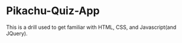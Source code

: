 # Pikachu-Quiz-App

This is a drill used to get familiar with HTML, CSS, and Javascript(and JQuery).
